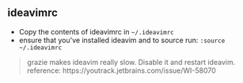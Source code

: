 ## ideavimrc

- Copy the contents of ideavimrc in `~/.ideavimrc`
- ensure that you've installed ideavim and to source run: `:source ~/.ideavimrc`

<blockquote> 
grazie makes ideavim really slow. Disable it and restart ideavim. <br/>
 reference: https://youtrack.jetbrains.com/issue/WI-58070
</blockquote>
